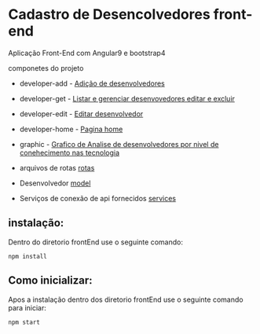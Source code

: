 # Cadastro de Desencolvedores front-end

Aplicação Front-End com Angular9 e bootstrap4

componetes do projeto
- developer-add - [Adição de desenvolvedores](https://github.com/elvisthermo/crudAplication/tree/master/frontEnd/src/app/developer-add)
- developer-get - [Listar e gerenciar desenvovedores editar e excluir](https://github.com/elvisthermo/crudAplication/tree/master/frontEnd/src/app/developer-get) 
- developer-edit - [Editar desenvolvedor](https://github.com/elvisthermo/crudAplication/tree/master/frontEnd/src/app/developer-edit)
- developer-home - [Pagina home](https://github.com/elvisthermo/crudAplication/tree/master/frontEnd/src/app/home)
- graphic - [Grafico de Analise de desenvolvedores por nivel de conehecimento nas tecnologia](https://github.com/elvisthermo/crudAplication/tree/master/frontEnd/src/app/graphic) 

- arquivos de rotas [rotas](https://github.com/elvisthermo/crudAplication/blob/master/frontEnd/src/app/app-routing.module.ts)
- Desenvolvedor [model](https://github.com/elvisthermo/crudAplication/blob/master/frontEnd/src/app/Developer.ts)
- Serviços de conexão de api fornecidos [services](https://github.com/elvisthermo/crudAplication/blob/master/frontEnd/src/app/developer.service.ts)

## instalação:
Dentro do diretorio frontEnd  use o seguinte comando:
```
npm install
```
## Como inicializar:
Apos a instalação dentro dos diretorio frontEnd use o seguinte comando para iniciar:
```
npm start
```

